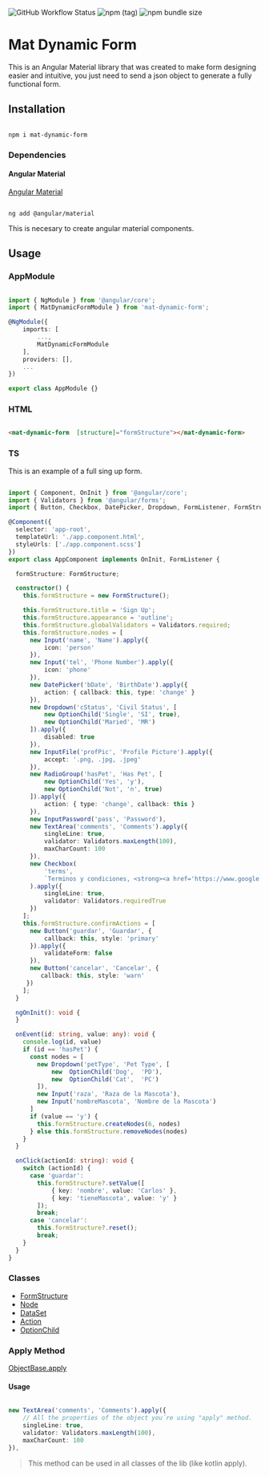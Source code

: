 ![GitHub Workflow Status](https://img.shields.io/github/workflow/status/Charlieras262/DynamicFrom/Node.js%20CI) ![npm (tag)](https://img.shields.io/npm/v/mat-dynamic-form/latest) ![npm bundle size](https://img.shields.io/bundlephobia/min/mat-dynamic-form)  
# Mat Dynamic Form

  

This is an Angular Material library that was created to make form designing easier and intuitive, you just need to send a json object to generate a fully functional form.

  

## Installation

```

npm i mat-dynamic-form

```

  

### Dependencies <a id="dependencies"></id>

  

#### Angular Material

[Angular Material](https://material.angular.io/guide/getting-started)

```

ng add @angular/material

```

This is necesary to create angular material components.


## Usage

  

### AppModule

```typescript

import { NgModule } from '@angular/core';
import { MatDynamicFormModule } from 'mat-dynamic-form';

@NgModule({
	imports: [
		...,
		MatDynamicFormModule
	],
	providers: [],
	...
})

export class AppModule {}

```


### HTML

```html

<mat-dynamic-form  [structure]="formStructure"></mat-dynamic-form>

```

### TS

This is an example of a full sing up form.

```typescript

import { Component, OnInit } from '@angular/core';
import { Validators } from '@angular/forms';
import { Button, Checkbox, DatePicker, Dropdown, FormListener, FormStructure, Input, InputFile, InputPassword, OptionChild, RadioGroup, TextArea } from 'projects/mat-dynamic-form/src/public-api';

@Component({
  selector: 'app-root',
  templateUrl: './app.component.html',
  styleUrls: ['./app.component.scss']
})
export class AppComponent implements OnInit, FormListener {

  formStructure: FormStructure;

  constructor() {
    this.formStructure = new FormStructure();

    this.formStructure.title = 'Sign Up';
    this.formStructure.appearance = 'outline';
    this.formStructure.globalValidators = Validators.required;
    this.formStructure.nodes = [
      new Input('name', 'Name').apply({ 
	      icon: 'person' 
      }),
      new Input('tel', 'Phone Number').apply({ 
	      icon: 'phone' 
      }),
      new DatePicker('bDate', 'BirthDate').apply({
	      action: { callback: this, type: 'change' }
      }),
      new Dropdown('cStatus', 'Civil Status', [
	      new OptionChild('Single', 'SI', true), 
	      new OptionChild('Maried', 'MR')
      ]).apply({ 
	      disabled: true 
      }),
      new InputFile('profPic', 'Profile Picture').apply({ 
	      accept: '.png, .jpg, .jpeg' 
      }),
      new RadioGroup('hasPet', 'Has Pet', [
	      new OptionChild('Yes', 'y'), 
	      new OptionChild('Not', 'n', true)
      ]).apply({ 
	      action: { type: 'change', callback: this } 
      }),
      new InputPassword('pass', 'Password'),
      new TextArea('comments', 'Comments').apply({ 
	      singleLine: true, 
	      validator: Validators.maxLength(100), 
	      maxCharCount: 100 
      }),
      new Checkbox(
	      'terms', 
	      `Terminos y condiciones, <strong><a href='https://www.google.com'>mas.<a </strong>`
      ).apply({ 
	      singleLine: true, 
	      validator: Validators.requiredTrue 
      })
    ];
    this.formStructure.confirmActions = [
      new Button('guardar', 'Guardar', { 
	      callback: this, style: 'primary' 
      }).apply({ 
	      validateForm: false 
      }),
      new Button('cancelar', 'Cancelar', { 
	     callback: this, style: 'warn' 
     })
    ];
  }

  ngOnInit(): void {
  }

  onEvent(id: string, value: any): void {
    console.log(id, value)
    if (id == 'hasPet') {
      const nodes = [
        new Dropdown('petType', 'Pet Type', [
	        new  OptionChild('Dog',  'PD'),
	        new  OptionChild('Cat',  'PC')
        ]),
        new Input('raza', 'Raza de la Mascota'),
        new Input('nombreMascota', 'Nombre de la Mascota')
      ]
      if (value == 'y') {
        this.formStructure.createNodes(6, nodes)
      } else this.formStructure.removeNodes(nodes)
    }
  }

  onClick(actionId: string): void {
    switch (actionId) {
      case 'guardar':
        this.formStructure?.setValue([
	        { key: 'nombre', value: 'Carlos' }, 
	        { key: 'tieneMascota', value: 'y' }
        ]);
        break;
      case 'cancelar':
        this.formStructure?.reset();
        break;
    }
  }
}

```

### Classes

* [FormStructure](https://github.com/Charlieras262/DynamicFrom/blob/main/projects/mat-dynamic-form/src/lib/models/FormStructure.ts)
* [Node](https://github.com/Charlieras262/DynamicFrom/blob/main/projects/mat-dynamic-form/src/lib/models/Node.ts)
* [DataSet](https://github.com/Charlieras262/DynamicFrom/blob/main/projects/mat-dynamic-form/src/lib/models/DataSet.ts)
* [Action](https://github.com/Charlieras262/DynamicFrom/blob/main/projects/mat-dynamic-form/src/lib/models/Action.ts)
* [OptionChild](https://github.com/Charlieras262/DynamicFrom/blob/main/projects/mat-dynamic-form/src/lib/models/OptionChild.ts)

### Apply Method
[ObjectBase.apply](https://github.com/Charlieras262/DynamicFrom/blob/d4ef39f5a12e6670c0378cd72be3de5d7d7a8993/projects/mat-dynamic-form/src/lib/models/base/ObjectBase.ts#L2)
#### Usage

```typescript

new TextArea('comments', 'Comments').apply({
	// All the properties of the object you´re using "apply" method.
	singleLine: true, 
	validator: Validators.maxLength(100), 
	maxCharCount: 100 
}),

```
> This method can be used in all classes of the lib (like kotlin apply).